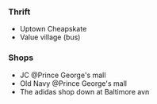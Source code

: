 ### Thrift
- Uptown Cheapskate
- Value village (bus)
### Shops
- JC @Prince George's mall
- Old Navy @Prince George's mall
- The adidas shop down at Baltimore avn